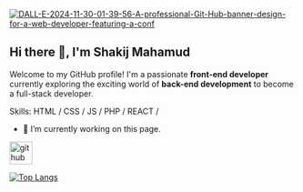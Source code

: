 <a href="https://ibb.co.com/PMVtTh7"><img src="https://i.ibb.co.com/8bQXz5W/DALL-E-2024-11-30-01-39-56-A-professional-Git-Hub-banner-design-for-a-web-developer-featuring-a-conf.webp" alt="DALL-E-2024-11-30-01-39-56-A-professional-Git-Hub-banner-design-for-a-web-developer-featuring-a-conf" border="0"></a>

## Hi there 👋, I'm Shakij Mahamud

Welcome to my GitHub profile! I'm a passionate **front-end developer** currently exploring the exciting world of **back-end development** to become a full-stack developer.

Skills: HTML / CSS / JS / PHP /  REACT /

- 🔭 I’m currently working on this page. 


[<img src='https://cdn.jsdelivr.net/npm/simple-icons@3.0.1/icons/github.svg' alt='github' height='40'>](https://github.com/shakijmahamud10)  

[![Top Langs](https://github-readme-stats.vercel.app/api/top-langs/?username=shakijmahamud10)](https://github.com/anuraghazra/github-readme-stats)
